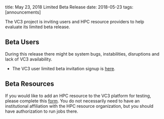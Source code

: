 title: May 23, 2018 Limited Beta Release
date: 2018-05-23
tags: [announcements]


The VC3 project is inviting users and HPC resource providers to help evaluate its limited beta release. 

## Beta Users

During this release there might be system bugs, instabilities, disruptions and lack of VC3 availability. 
* The VC3 user limited beta invitation signup is [here](http://bit.ly/vc3-signup). 

## Beta Resources

If you would like to add an HPC resource to the VC3 platform for testing, please complete this [form](http://bit.ly/vc3-new-resource). 
You do not necessarily need to have an institutional affiliation with the HPC resource organization, but you should have authorization to run jobs there.


